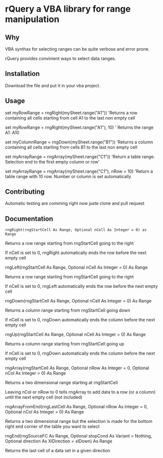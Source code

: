 rQuery a VBA library for range manipulation
===========================================


Why
---

VBA synthax for selecting ranges can be quite verbose and error prone.

rQuery provides convinient ways to select data ranges.


Installation
------------
Download the file and put it in your vba project.

Usage
-----
set myRowRange = rngRight(mySheet.range("A1")) 'Returns a row containing all cells starting from cell A1 to the last non empty cell

set myRowRange = rngRight(mySheet.range("A1"), 10) ' Returns the range A1: A10

set myColumnRange = rngDown(mySheet.range("B1")) 'Returns a column containing all cells starting from cells B1 to the last non empty cell

set myArrayRange = rngArray(mySheet.range("C1")) 'Return a table range. Selection end to the first empty column or row'

set myArrayRange = rngArray(mySheet.range("C1"), nRow = 10) 'Return a table range with 10 row. Number or column is set automatically


Contributing
------------

Automatic testing are comming
right now juste clone and pull request


Documentation
-------------
```vba
rngRight(rngStartCell As Range, Optional nCell As Integer = 0) as Range
```
Returns a row range starting from rngStartCell going to the right

If nCell is set to 0, rngRight automatically ends the row before the next empty cell

rngLeft(rngStartCell As Range, Optional nCell As Integer = 0) As Range

Returns a row range starting from rngStartCell going to the right

If nCell is set to 0, rngLeft automatically ends the row before the next empty cell

rngDown(rngStartCell As Range, Optional nCell As Integer = 0) As Range

Returns a column range starting from rngStartCell going down

If nCell is set to 0, rngDown automatically ends the column before the next empty cell

rngUp(rngStartCell As Range, Optional nCell As Integer = 0) As Range

Returns a column range starting from rngStartCell going up

If nCell is set to 0, rngDown automatically ends the column before the next empty cell

rngArray(rngStartCell As Range, Optional nRow As Integer = 0, Optional nCol As Integer = 0) As Range

Returns a two dimensional range starting at rngStartCell

Leaving nCol or nRow to 0 tells rngArray to add data to a row (or a column) until the next empty cell (not included)

rngArrayFromEnd(rngLastCell As Range, Optional nRow As Integer = 0, Optional nCol As Integer = 0) As Range

Returns a two dimensional range but the selection is made for the bottom right end corner of the table you want to select

rngEnd(rngSourceFC As Range, Optional stopCond As Variant = Nothing, Optional direction As XlDirection = xlDown) As Range

Returns the last cell of a data set in a given direction
